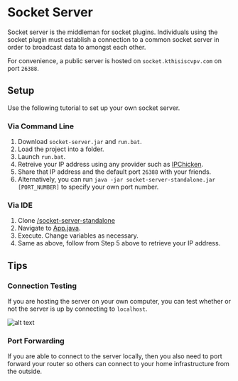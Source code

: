 # Socket Server

Socket server is the middleman for socket plugins. Individuals using the socket plugin must establish a connection to a common socket server in order to broadcast data to amongst each other.

For convenience, a public server is hosted on ``socket.kthisiscvpv.com`` on port ``26388``.

## Setup

Use the following tutorial to set up your own socket server.

### Via Command Line

1. Download ``socket-server.jar`` and ``run.bat``.
2. Load the project into a folder.
3. Launch ``run.bat``.
4. Retreive your IP address using any provider such as [IPChicken](https://www.ipchicken.com/).
5. Share that IP address and the default port ``26388`` with your friends.
6. Alternatively, you can run ``java -jar socket-server-standalone.jar [PORT_NUMBER]`` to specify your own port number.

### Via IDE

1. Clone [/socket-server-standalone](./)
2. Navigate to [App.java](./src/com/kthisiscvpv/App.java).
3. Execute. Change variables as necessary.
4. Same as above, follow from Step 5 above to retrieve your IP address.

## Tips

### Connection Testing

If you are hosting the server on your own computer, you can test whether or not the server is up by connecting to ``localhost``.

![alt text](https://kthisiscvpv.com/S79X4GrQnyU7I60J7Y.png)

### Port Forwarding

If you are able to connect to the server locally, then you also need to port forward your router so others can connect to your home infrastructure from the outside.
